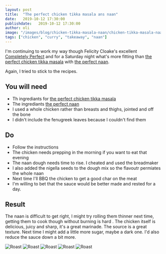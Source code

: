 ```yaml
---
layout: post
title:  "The perfect chicken tikka masala ans naan"
date:   2019-10-12 17:30:00
publishdate:   2019-10-12 17:30:00
author: oli
image: "/images/blog/chicken-tikka-masala-naan/chicken-tikka-masala-naan-5.jpg"
tags: ["chicken", "curry", "takeaway", "naan"]
---
```


I'm continuing to work my way though Felicity Cloake's excellent [Completely Perfect](https://amzn.to/2OA8sqI) and for a Saturday night what's more fitting than [the perfect chicken tikka masala](https://www.theguardian.com/lifeandstyle/wordofmouth/2014/apr/24/how-to-cook-perfect-chicken-tikka-masala) with [the perfect naan](https://www.theguardian.com/lifeandstyle/wordofmouth/2014/oct/02/how-to-make-perfect-naan-bread-recipe).

Again, I tried to stick to the recipes.

## You will need

* Th ingrediants for [the perfect chicken tikka masala](https://www.theguardian.com/lifeandstyle/wordofmouth/2014/apr/24/how-to-cook-perfect-chicken-tikka-masala)
* The ingrediants [the perfect naan](https://www.theguardian.com/lifeandstyle/wordofmouth/2014/oct/02/how-to-make-perfect-naan-bread-recipe)
* I used a whole chicken rather than breasts and thighs, jointed and off the bone
* I didn't include the fenugreek leaves because I couldn't find them



## Do

* Follow the instructions
* The chicken needs prepping in the morning if you want to eat that evening
* The naan dough needs time to rise.  I cheated and used the breadmaker
* I also added the nigella seeds to the dough mix so the flavoutr permiates the whole naan
* Next time I'll BBQ the chicken to get a good char on the meat
* I'm willing to bet that the sauce would be better made and rested for a day.

## Result

The naan is difficult to get right, I might try rolling them thinner next time, getting them to cook though without burning is hard .  The chicken itself is delicious, juicy and sharp, it's a great marinade.  The source is a great texture.  Next time I might add a little more sugar, maybe a dark one.  I'd also reduce the sauce down a bit more.

![Roast](/images/blog/chicken-tikka-masala-naan/chicken-tikka-masala-naan-1.jpg)
![Roast](/images/blog/chicken-tikka-masala-naan/chicken-tikka-masala-naan-2.jpg)
![Roast](/images/blog/chicken-tikka-masala-naan/chicken-tikka-masala-naan-3.jpg)
![Roast](/images/blog/chicken-tikka-masala-naan/chicken-tikka-masala-naan-4.jpg)
![Roast](/images/blog/chicken-tikka-masala-naan/chicken-tikka-masala-naan-5.jpg)